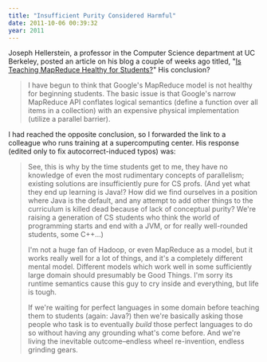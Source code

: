 ```yaml
---
title: "Insufficient Purity Considered Harmful"
date: 2011-10-06 00:39:32
year: 2011
---
```

Joseph Hellerstein, a professor in the Computer Science department at UC Berkeley, posted an article on his blog a couple of weeks ago titled, "<a href="http://databeta.wordpress.com/2011/09/15/is-teaching-mapreduce-healthy-for-students/">Is Teaching MapReduce Healthy for Students?</a>" His conclusion?
<blockquote>I have begun to think that Google's MapReduce model is not healthy for beginning students. The basic issue is that Google's narrow MapReduce API conflates logical semantics (define a function over all items in a collection) with an expensive physical implementation (utilize a parallel barrier).</blockquote>
I had reached the opposite conclusion, so I forwarded the link to a colleague who runs training at a supercomputing center. His response (edited only to fix autocorrect-induced typos) was:
<blockquote>See, this is why by the time students get to me, they have no knowledge of even the most rudimentary concepts of parallelism; existing solutions are insufficiently pure for CS profs. (And yet what they end up learning is Java!? How did we find ourselves in a position where Java is the default, and any attempt to add other things to the curriculum is killed dead because of lack of conceptual purity? We're raising a generation of CS students who think the world of programming starts and end with a JVM, or for really well-rounded students, some C++…)

I'm not a huge fan of Hadoop, or even MapReduce as a model, but it works really well for a lot of things, and it's a completely different mental model. Different models which work well in some sufficiently large domain should presumably be Good Things. I'm sorry its runtime semantics cause this guy to cry inside and everything, but life is tough.

If we're waiting for perfect languages in some domain before teaching them to students (again: Java?) then we're basically asking those people who task is to eventually <em>build</em> those perfect languages to do so without having any grounding what's come before. And we're living the inevitable outcome–endless wheel re-invention, endless grinding gears.</blockquote>
